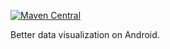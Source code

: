 [![Maven Central](https://img.shields.io/maven-central/v/com.owellox.android.charts/charts.svg?label=Maven%20Central)](https://search.maven.org/search?q=g:%22com.owellox.android.charts%22%20AND%20a:%22charts%22)

Better data visualization on Android.
